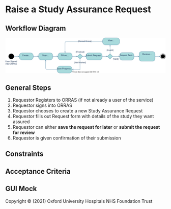  # Raise a Study Assurance Request

 ## Workflow Diagram
 ![Raise a Study Assurance Request Workflow](./diagrams/raiseStudyAssuranceRequest.drawio.svg)

 ## General Steps
 1. Requestor Registers to ORRAS (if not already a user of the service)
 2. Requestor signs into ORRAS
 3. Requestor chooses to create a new Study Assurance Request
 4. Requestor fills out Request form with details of the study they want assured
 5. Requestor can either **save the request for later** or **submit the request for review**
 6. Requestor is given confirmation of their submission

## Constraints

## Acceptance Criteria

## GUI Mock

Copyright © (2021) Oxford University Hospitals NHS Foundation Trust

